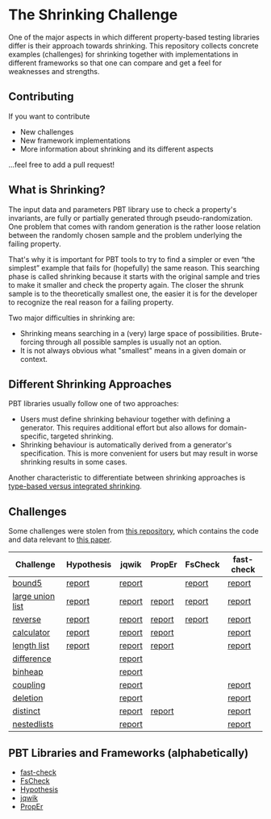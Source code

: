 # The Shrinking Challenge

One of the major aspects in which different property-based testing libraries differ
is their approach towards shrinking. This repository collects
concrete examples (challenges) for shrinking together with implementations
in different frameworks so that one can compare and get a feel for
weaknesses and strengths.

## Contributing

If you want to contribute

- New challenges
- New framework implementations
- More information about shrinking and its different aspects

...feel free to add a pull request!

## What is Shrinking?

The input data and parameters PBT library use to check a property's invariants,
are fully or partially generated through pseudo-randomization.
One problem that comes with random generation is the rather loose relation
between the randomly chosen sample and the problem underlying the failing property.

That's why it is important for PBT tools to try to find a simpler or even
“the simplest” example that fails for (hopefully) the same reason.
This searching phase is called shrinking because it starts with the original sample
and tries to make it smaller and check the property again. The closer the shrunk
sample is to the theoretically smallest one, the easier it is for the developer
to recognize the real reason for a failing property.

Two major difficulties in shrinking are:

- Shrinking means searching in a (very) large space of possibilities.
  Brute-forcing through all possible samples is usually not an option.
- It is not always obvious what "smallest" means in a given domain or context.

## Different Shrinking Approaches

PBT libraries usually follow one of two approaches:

- Users must define shrinking behaviour together with defining a generator.
  This requires additional effort but also allows for domain-specific, targeted shrinking.
- Shrinking behaviour is automatically derived from a generator's specification.
  This is more convenient for users but may result in worse shrinking results in some cases.

Another characteristic to differentiate between shrinking approaches is  
[type-based versus integrated shrinking](https://hypothesis.works/articles/integrated-shrinking/).

## Challenges

Some challenges were stolen from
[this repository](https://github.com/mc-imperial/hypothesis-ecoop-2020-artifact/tree/master/smartcheck-benchmarks),
which contains the code and data relevant to
[this paper](https://drmaciver.github.io/papers/reduction-via-generation-preview.pdf).

| Challenge                                           | Hypothesis                                                         | jqwik                                                      | PropEr                                                        | FsCheck                                                       | fast-check                                                      |
| --------------------------------------------------- | ------------------------------------------------------------------ | ---------------------------------------------------------- | ------------------------------------------------------------- | ------------------------------------------------------------- | --------------------------------------------------------------- |
| [bound5](/challenges/bound5.md)                     | [report](/pbt-libraries/hypothesis/challenges/bound5.md)           | [report](/pbt-libraries/jqwik/reports/bound5.md)           |                                                               | [report](/pbt-libraries/fscheck/challenges/bound5.md)         | [report](/pbt-libraries/fast-check/reports/bound5.md)           |
| [large union list](/challenges/large_union_list.md) | [report](/pbt-libraries/hypothesis/challenges/large_union_list.md) | [report](/pbt-libraries/jqwik/reports/large_union_list.md) | [report](pbt-libraries/proper/challenges/large_union_list.md) | [report](/pbt-libraries/fscheck/challenges/LargeUnionList.md) | [report](/pbt-libraries/fast-check/reports/large_union_list.md) |
| [reverse](/challenges/reverse.md)                   | [report](/pbt-libraries/hypothesis/challenges/reverse.md)          | [report](/pbt-libraries/jqwik/reports/reverse.md)          | [report](pbt-libraries/proper/challenges/reverse.md)          | [report](/pbt-libraries/fscheck/challenges/Reverse.md)        | [report](/pbt-libraries/fast-check/reports/reverse.md)          |
| [calculator](/challenges/calculator.md)             | [report](/pbt-libraries/hypothesis/challenges/calculator.md)       | [report](/pbt-libraries/jqwik/reports/calculator.md)       | [report](pbt-libraries/proper/challenges/calculator.md)       |                                                               | [report](/pbt-libraries/fast-check/reports/calculator.md)       |
| [length list](/challenges/lengthlist.md)            | [report](/pbt-libraries/hypothesis/challenges/lengthlist.md)       | [report](/pbt-libraries/jqwik/reports/lengthlist.md)       | [report](pbt-libraries/proper/challenges/lengthlist.md)       |                                                               | [report](/pbt-libraries/fast-check/reports/lengthlist.md)       |
| [difference](/challenges/difference.md)             |                                                                    | [report](/pbt-libraries/jqwik/reports/difference.md)       |                                                               |                                                               |                                                                 |
| [binheap](/challenges/binheap.md)                   |                                                                    | [report](/pbt-libraries/jqwik/reports/binheap.md)          |                                                               |                                                               |                                                                 |
| [coupling](/challenges/coupling.md)                 |                                                                    | [report](/pbt-libraries/jqwik/reports/coupling.md)         |                                                               |                                                               | [report](/pbt-libraries/fast-check/reports/coupling.md)         |
| [deletion](/challenges/deletion.md)                 |                                                                    | [report](/pbt-libraries/jqwik/reports/deletion.md)         |                                                               |                                                               | [report](/pbt-libraries/fast-check/reports/deletion.md)         |
| [distinct](/challenges/distinct.md)                 |                                                                    | [report](/pbt-libraries/jqwik/reports/distinct.md)         | [report](pbt-libraries/proper/challenges/distinct.md)         |                                                               | [report](/pbt-libraries/fast-check/reports/distinct.md)         |
| [nestedlists](/challenges/nestedlists.md)           |                                                                    | [report](/pbt-libraries/jqwik/reports/nestedlists.md)      |                                                               |                                                               | [report](/pbt-libraries/fast-check/reports/nestedlists.md)      |

## PBT Libraries and Frameworks (alphabetically)

- [fast-check](/pbt-libraries/fast-check/README.md)
- [FsCheck](/pbt-libraries/fscheck/README.md)
- [Hypothesis](/pbt-libraries/hypothesis/README.md)
- [jqwik](/pbt-libraries/jqwik/README.md)
- [PropEr](/pbt-libraries/proper/README.md)
